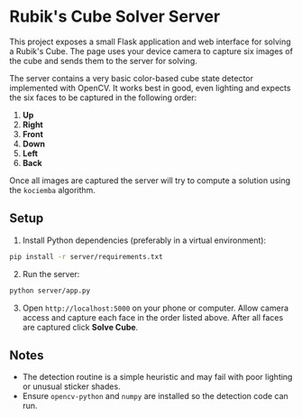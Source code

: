 # Rubik's Cube Solver Server

This project exposes a small Flask application and web interface for solving a Rubik's Cube. The page uses your device camera to capture six images of the cube and sends them to the server for solving.

The server contains a very basic color-based cube state detector implemented with OpenCV. It works best in good, even lighting and expects the six faces to be captured in the following order:

1. **Up**
2. **Right**
3. **Front**
4. **Down**
5. **Left**
6. **Back**

Once all images are captured the server will try to compute a solution using the `kociemba` algorithm.

## Setup

1. Install Python dependencies (preferably in a virtual environment):

```bash
pip install -r server/requirements.txt
```

2. Run the server:

```bash
python server/app.py
```

3. Open `http://localhost:5000` on your phone or computer. Allow camera access and capture each face in the order listed above. After all faces are captured click **Solve Cube**.

## Notes

- The detection routine is a simple heuristic and may fail with poor lighting or unusual sticker shades.
- Ensure `opencv-python` and `numpy` are installed so the detection code can run.
